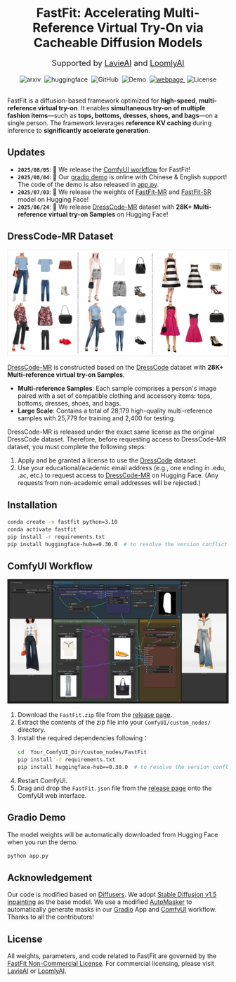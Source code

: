 
<h1 align="center"> FastFit: Accelerating Multi-Reference Virtual Try-On via Cacheable Diffusion Models </h1>

<p align="center" style="font-size: 18px;">Supported by <a href="https://lavieai.com/">LavieAI</a> and <a href="https://www.loomlyai.com/en">LoomlyAI</a></p>            


 <div align="center">
  <a href="https://github.com/Zheng-Chong/FastFit" style="margin: 0 2px; text-decoration: none;">
    <img src='https://img.shields.io/badge/arXiv-TODO-red?style=flat&logo=arXiv&logoColor=red' alt='arxiv'>
  </a>
  <a href='https://huggingface.co/zhengchong/FastFit-MR-1024' style="margin: 0 2px; text-decoration: none;">
    <img src='https://img.shields.io/badge/Hugging Face-ckpts-orange?style=flat&logo=HuggingFace&logoColor=orange' alt='huggingface'>
  </a>
  <a href="https://github.com/Zheng-Chong/FastFit" style="margin: 0 2px; text-decoration: none;">
    <img src='https://img.shields.io/badge/GitHub-Repo-blue?style=flat&logo=GitHub' alt='GitHub'>
  </a>
  <a href="https://fastfit.lavieai.com" style="margin: 0 2px; text-decoration: none;">
    <img src='https://img.shields.io/badge/Demo-Gradio-gold?style=flat&logo=Gradio&logoColor=red' alt='Demo'>
  </a>
  <a href='https://zheng-chong.github.io/FastFit/' style="margin: 0 2px;">
    <img src='https://img.shields.io/badge/Webpage-Project-silver?style=flat&logo=&logoColor=orange' alt='webpage'>
  </a>
  <a href="https://github.com/Zheng-Chong/FastFit/tree/main" style="margin: 0 2px; text-decoration: none;">
    <img src='https://img.shields.io/badge/License-NonCommercial-lightgreen?style=flat&logo=Lisence' alt='License'>
  </a>
</div>

<br>

FastFit is a diffusion-based framework optimized for **high-speed**, **multi-reference virtual try-on**. It enables **simultaneous try-on of multiple fashion items**—such as **tops, bottoms, dresses, shoes, and bags**—on a single person. The framework leverages **reference KV caching** during inference to **significantly accelerate generation**.
 
## Updates 
- **`2025/08/05`**: 🧩 We release the [ComfyUI workflow](https://github.com/Zheng-Chong/FastFit/releases/tag/comfyui) for FastFit!
- **`2025/08/04`**: 🚀 Our [gradio demo](https://fastfit.lavieai.com) is online with Chinese & English support!  The code of the demo is also released in [app.py](app.py).
- **`2025/07/03`**: 🎉 We release the weights of [FastFit-MR](https://huggingface.co/zhengchong/FastFit-MR-1024) and [FastFit-SR](https://huggingface.co/zhengchong/FastFit-SR-1024) model on Hugging Face!
- **`2025/06/24`**: 👕 We release [DressCode-MR](https://huggingface.co/datasets/zhengchong/DressCode-MR) dataset with **28K+ Multi-reference virtual try-on Samples** on Hugging Face!


## DressCode-MR Dataset

<div align="center">
  <img src="assets/img/dataset.png" alt="DressCode-MR Dataset" width="800">
</div>

[DressCode-MR](https://huggingface.co/datasets/zhengchong/DressCode-MR) is constructed based on the [DressCode](https://github.com/aimagelab/dress-code) dataset with **28K+ Multi-reference virtual try-on Samples**.

- **Multi-reference Samples**: Each sample comprises a person's image paired with a set of compatible clothing and accessory items: tops, bottoms, dresses, shoes, and bags.
- **Large Scale**: Contains a total of 28,179 high-quality multi-reference samples with 25,779 for training and 2,400 for testing.

DressCode-MR is released under the exact same license as the original DressCode dataset. Therefore, before requesting access to DressCode-MR dataset, you must complete the following steps:

1. Apply and be granted a license to use the [DressCode](https://github.com/aimagelab/dress-code) dataset. 
2. Use your educational/academic email address (e.g., one ending in .edu, .ac, etc.) to request access to [DressCode-MR](https://huggingface.co/datasets/zhengchong/DressCode-MR) on Hugging Face. (Any requests from non-academic email addresses will be rejected.)

## Installation

```bash
conda create -n fastfit python=3.10
conda activate fastfit
pip install -r requirements.txt
pip install huggingface-hub==0.30.0  # to resolve the version conflict
```

## ComfyUI Workflow

<div align="center">
  <img src="assets/img/comfyui.png" alt="ComfyUI Workflow" width="800">
</div>

1.  Download the `FastFit.zip` file from the [release page](https://github.com/Zheng-Chong/FastFit/releases/tag/comfyui).
2.  Extract the contents of the zip file into your `ComfyUI/custom_nodes/` directory.
3.  Install the required dependencies following：
    ```bash
    cd  Your_ComfyUI_Dir/custom_nodes/FastFit
    pip install -r requirements.txt
    pip install huggingface-hub==0.30.0  # to resolve the version conflict
    ```
4.  Restart ComfyUI.
5.  Drag and drop the `FastFit.json` file from the [release page](https://github.com/Zheng-Chong/FastFit/releases/tag/comfyui) onto the ComfyUI web interface.



## Gradio Demo

The model weights will be automatically downloaded from Hugging Face when you run the demo.

```bash
python app.py
```
<!-- ## Citation

```bibtex

``` -->

## Acknowledgement
Our code is modified based on [Diffusers](https://github.com/huggingface/diffusers). We adopt [Stable Diffusion v1.5 inpainting](https://huggingface.co/runwayml/stable-diffusion-inpainting) as the base model. We use a modified [AutoMasker](https://github.com/Zheng-Chong/CatVTON/blob/edited/model/cloth_masker.py) to automatically generate masks in our [Gradio](https://github.com/gradio-app/gradio) App and [ComfyUI](https://github.com/comfyanonymous/ComfyUI) workflow. Thanks to all the contributors!

## License

All weights, parameters, and code related to FastFit are governed by the [FastFit Non-Commercial License](https://github.com/Zheng-Chong/FastFit/tree/main). For commercial licensing, please visit [LavieAI](https://lavieai.com/) or [LoomlyAI](https://www.loomlyai.com/en).